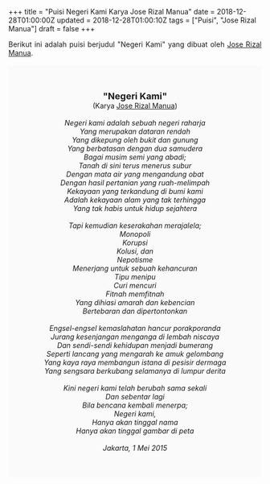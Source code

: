 +++
title = "Puisi Negeri Kami Karya Jose Rizal Manua"
date = 2018-12-28T01:00:00Z
updated = 2018-12-28T01:00:10Z
tags = ["Puisi", "Jose Rizal Manua"]
draft = false
+++

<div dir="ltr" style="text-align: left;" trbidi="on"><div dir="ltr" style="text-align: left;" trbidi="on"><div style="text-align: justify;">Berikut ini adalah puisi berjudul "Negeri Kami" yang dibuat oleh <a href="https://id.wikipedia.org/wiki/Jose_Rizal_Manua" target="_blank">Jose Rizal Manua</a>. </div><br /><div style="background: #FAFAFA; font-size: 14px; height: auto; margin: 0 auto; padding: 50px; text-align: center; width: auto;"><span style="font-size: 18px;"><b>"Negeri Kami"</b></span><br />(Karya <a href="https://www.sekata.web.id/tags/jose-rizal-manua" target="_blank">Jose Rizal Manua</a>) <br /><br /><i>Negeri kami adalah sebuah negeri raharja</i><br /><i>Yang merupakan dataran rendah</i><br /><i>Yang dikepung oleh bukit dan gunung</i><br /><i>Yang berbatasan dengan dua samudera</i><br /><i>Bagai musim semi yang abadi;</i><br /><i>Tanah di sini terus menerus subur</i><br /><i>Dengan mata air yang mengandung obat</i><br /><i>Dengan hasil pertanian yang ruah-melimpah</i><br /><i>Kekayaan yang terkandung di bumi kami</i><br /><i>Adalah kekayaan alam yang tak terhingga</i><br /><i>Yang tak habis untuk hidup sejahtera</i><br /><br /><i>Tapi kemudian keserakahan merajalela;</i><br /><i>Monopoli</i><br /><i>Korupsi</i><br /><i>Kolusi, dan</i><br /><i>Nepotisme</i><br /><i>Menerjang untuk sebuah kehancuran</i><br /><i>Tipu menipu</i><br /><i>Curi mencuri</i><br /><i>Fitnah memfitnah</i><br /><i>Yang dihiasi amarah dan kebencian</i><br /><i>Bertebaran dan dipertontonkan</i><br /><br /><i>Engsel-engsel kemaslahatan hancur porakporanda</i><br /><i>Jurang kesenjangan menganga di lembah niscaya</i><br /><i>Dan sendi-sendi kehidupan menjadi bumerang</i><br /><i>Seperti lancang yang mengarah ke amuk gelombang</i><br /><i>Yang kaya raya membangun istana di pesisir dermaga</i><br /><i>Yang sengsara berkubang selamanya di lumpur derita</i><br /><br /><i>Kini negeri kami telah berubah sama sekali</i><br /><i>Dan sebentar lagi</i><br /><i>Bila bencana kembali menerpa;</i><br /><i>Negeri kami,</i><br /><i>Hanya akan tinggal nama</i><br /><i>Hanya akan tinggal gambar di peta</i><br /><br /><i>Jakarta, 1 Mei 2015</i> </div></div></div>
